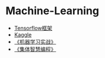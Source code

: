 # Machine-Learning

* [Tensorflow框架](/tensorflow)
* [Kaggle](/kaggle)
* [《机器学习实战》](/ML_in_action)
* [《集体智慧编程》](/JTZHBC)
